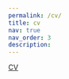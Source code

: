 ```yaml
---
permalink: /cv/
title: cv
nav: true
nav_order: 3
description: 
---
```


<a href="/assets/pdf/AtraBahceci_CV.pdf" target="_blank">CV</a>
